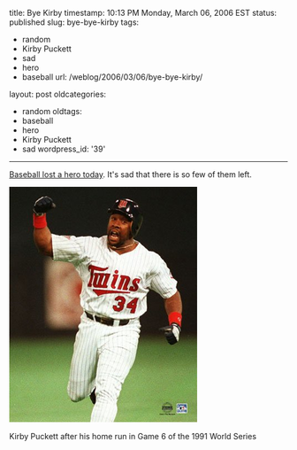 title: Bye Kirby
timestamp: 10:13 PM Monday, March 06, 2006 EST
status: published
slug: bye-bye-kirby
tags:
- random
- Kirby Puckett
- sad
- hero
- baseball
url: /weblog/2006/03/06/bye-bye-kirby/

layout: post
oldcategories:
- random
oldtags:
- baseball
- hero
- Kirby Puckett
- sad
wordpress_id: '39'

---

[Baseball lost a hero today](http://www.cnn.com/2006/US/03/06/obit.puckett/index.html).  It's sad that there is so few of them left.

<div class="image caption center">
    <img src="/weblog/media/2006/03/puckettPoster.jpg" alt="Kirby Puckett after his home run in Game 6 of the 1991 World Series">
    <p>Kirby Puckett after his home run in Game 6 of the 1991 World Series</p>
</div>
